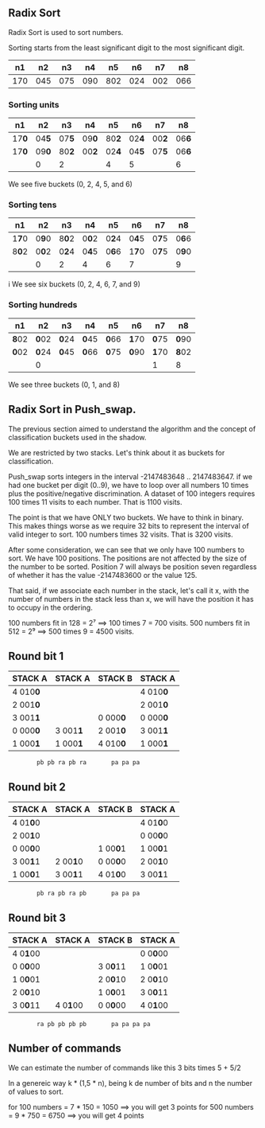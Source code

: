 ## Radix Sort

Radix Sort is used to sort numbers. 

Sorting starts from the least significant digit to the most significant digit.

| n1| n2| n3| n4| n5| n6| n7| n8|
|---|---|---|---|---|---|---|---|
|170|045|075|090|802|024|002|066|



### Sorting units

| n1| n2| n3| n4| n5| n6| n7| n8|
|---|---|---|---|---|---|---|---|
|17**0**|04**5**|07**5**|09**0**|80**2**|02**4**|00**2**|06**6**|
|17**0**|09**0**|80**2**|00**2**|02**4**|04**5**|07**5**|06**6**|
|       | 0     |  2    |       |  4    |  5    |       |   6   |

We see five buckets (0, 2, 4, 5, and 6)

### Sorting tens

| n1| n2| n3| n4| n5| n6| n7| n8|
|---|---|---|---|---|---|---|---|
|1**7**0|0**9**0|8**0**2|0**0**2|0**2**4|0**4**5|0**7**5|0**6**6|
|8**0**2|0**0**2|0**2**4|0**4**5|0**6**6|1**7**0|0**7**5|0**9**0|
|       | 0     |  2    |   4   |   6   |   7   |       |   9   |
i
We see  six buckets (0, 2, 4, 6, 7, and 9)

### Sorting hundreds

| n1| n2| n3| n4| n5| n6| n7| n8|
|---|---|---|---|---|---|---|---|
|**8**02|**0**02|**0**24|**0**45|**0**66|**1**70|**0**75|**0**90|
|**0**02|**0**24|**0**45|**0**66|**0**75|**0**90|**1**70|**8**02|
|       | 0     |       |       |       |       |  1    |   8   |

We see three buckets (0, 1, and 8)

## Radix Sort in Push_swap.

The previous section aimed to understand the algorithm and the concept of classification buckets used in the shadow.

We are restricted by two stacks. Let's think about it as buckets for classification.


Push_swap  sorts integers in the interval -2147483648 .. 2147483647. if we had one bucket per digit (0..9), we have to loop over all numbers 10 times plus the positive/negative discrimination.  A dataset of 100 integers requires 100 times 11 visits to each number. That is 1100 visits.

The point is that we have ONLY two buckets. We have to think in binary. This makes things worse as we require 32 bits to represent the interval of valid integer to sort. 100 numbers times 32 visits. That is 3200 visits.

After some consideration, we can see that we only have 100 numbers to sort. We have 100 positions. The positions are not affected by the size of the number to be sorted. Position 7 will always be position seven regardless of whether it has the value -2147483600 or the value 125.

That said, if we associate each number in the stack, let's call it x, with the number of numbers in the stack less than x, we will have the position it has to occupy in the ordering.

100 numbers fit in 128 = 2⁷ ==> 100 times 7 =  700 visits.
500 numbers fit in 512 = 2⁹ ==> 500 times 9 = 4500 visits.

## Round bit 1

| STACK A  |  STACK A | STACK B  | STACK A  |
|----------|----------|----------|----------|
|4 010**0**|          |          |4 010**0**|
|2 001**0**|          |          |2 001**0**|
|3 001**1**|          |0 000**0**|0 000**0**|
|0 000**0**|3 001**1**|2 001**0**|3 001**1**|
|1 000**1**|1 000**1**|4 010**0**|1 000**1**|

			pb pb ra pb ra		 pa pa pa

## Round bit 2

| STACK A  |  STACK A | STACK B  | STACK A  |
|----------|----------|----------|----------|
|4 01**0**0|          |          |4 01**0**0|
|2 00**1**0|          |          |0 00**0**0|
|0 00**0**0|          |1 00**0**1|1 00**0**1|
|3 00**1**1|2 00**1**0|0 00**0**0|2 00**1**0|
|1 00**0**1|3 00**1**1|4 01**0**0|3 00**1**1|

			pb ra pb ra pb       pa pa pa

## Round bit 3

| STACK A  |  STACK A | STACK B  | STACK A  |
|----------|----------|----------|----------|
|4 0**1**00|          |          |0 0**0**00|
|0 0**0**00|          |3 0**0**11|1 0**0**01|
|1 0**0**01|          |2 0**0**10|2 0**0**10|
|2 0**0**10|          |1 0**0**01|3 0**0**11|
|3 0**0**11|4 0**1**00|0 0**0**00|4 0**1**00|

			ra pb pb pb pb       pa pa pa pa


## Number of commands
We can estimate the number of commands like this
3 bits times 5 + 5/2			

In a genereic way k * (1,5 * n), being k de number of bits and n the number of values to sort.

for 100 numbers = 7 * 150 = 1050 ==> you will get 3 points
for 500 numbers = 9 * 750 = 6750 ==> you will get 4 points




